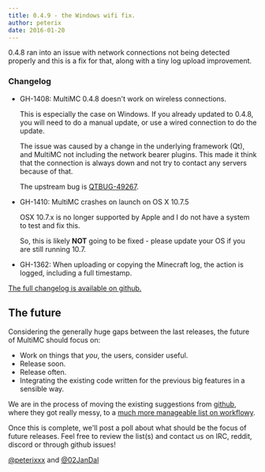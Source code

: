 ```yaml
---
title: 0.4.9 - the Windows wifi fix.
author: peterix
date: 2016-01-20
---
```


0.4.8 ran into an issue with network connections not being detected properly and this is a fix for that, along with a tiny log upload improvement.

### Changelog

- GH-1408: MultiMC 0.4.8 doesn't work on wireless connections.

    This is especially the case on Windows. If you already updated to 0.4.8, you will need to do a manual update, or use a wired connection to do the update.

    The issue was caused by a change in the underlying framework (Qt), and MultiMC not including the network bearer plugins. This made it think that the connection is always down and not try to contact any servers because of that.

    The upstream bug is [QTBUG-49267](https://bugreports.qt.io/browse/QTBUG-49267).

- GH-1410: MultiMC crashes on launch on OS X 10.7.5

    OSX 10.7.x is no longer supported by Apple and I do not have a system to test and fix this.

    So, this is likely **NOT** going to be fixed - please update your OS if you are still running 10.7.

- GH-1362: When uploading or copying the Minecraft log, the action is logged, including a full timestamp.

[The full changelog is available on github.](https://github.com/MultiMC/MultiMC5/blob/33b6222f9ff658e7ce3095c8b96967ba14b72804/changelog.md)

## The future

Considering the generally huge gaps between the last releases, the future of MultiMC should focus on:

* Work on things that *you*, the users, consider useful.
* Release soon.
* Release often.
* Integrating the existing code written for the previous big features in a sensible way.

We are in the process of moving the existing suggestions from [github](https://github.com/MultiMC/MultiMC5/labels/feature), where they got really messy, to a [much more manageable list on workflowy](https://workflowy.com/s/2EyDMcp7CU).

Once this is complete, we'll post a poll about what should be the focus of future releases. Feel free to review the list(s) and contact us on IRC, reddit, discord or through github issues!

[@peterixxx](https://twitter.com/peterixxx) and [@02JanDal](https://twitter.com/02JanDal)
